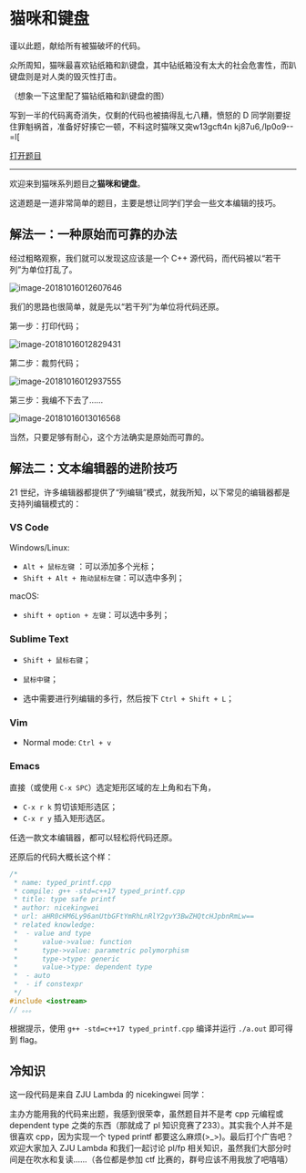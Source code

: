 # 猫咪和键盘

谨以此题，献给所有被猫破坏的代码。

众所周知，猫咪最喜欢钻纸箱和趴键盘，其中钻纸箱没有太大的社会危害性，而趴键盘则是对人类的毁灭性打击。

（想象一下这里配了猫钻纸箱和趴键盘的图）

写到一半的代码离奇消失，仅剩的代码也被搞得乱七八糟，愤怒的 D 同学刚要捉住罪魁祸首，准备好好揍它一顿，不料这时猫咪又突w13gcft4n kj87u6,/lp0o9--=l[

[打开题目](src/typed_printf.cpp)

---

欢迎来到猫咪系列题目之**猫咪和键盘**。

这道题是一道非常简单的题目，主要是想让同学们学会一些文本编辑的技巧。

## 解法一：一种原始而可靠的办法

经过粗略观察，我们就可以发现这应该是一个 C++ 源代码，而代码被以“若干列”为单位打乱了。

![image-20181016012607646](images/image-20181016012607646.png)

我们的思路也很简单，就是先以“若干列”为单位将代码还原。

第一步：打印代码；

 ![image-20181016012829431](images/image-20181016012829431.png)

第二步：裁剪代码；

![image-20181016012937555](images/image-20181016012937555.png)

第三步：我编不下去了……

![image-20181016013016568](images/image-20181016013016568.png)

当然，只要足够有耐心，这个方法确实是原始而可靠的。

## 解法二：文本编辑器的进阶技巧

21 世纪，许多编辑器都提供了“列编辑”模式，就我所知，以下常见的编辑器都是支持列编辑模式的：

### VS Code

Windows/Linux:

- `Alt + 鼠标左键` ：可以添加多个光标；
- `Shift + Alt + 拖动鼠标左键`：可以选中多列；

macOS:

- `shift + option + 左键`：可以选中多列；

### Sublime Text

- `Shift + 鼠标右键`；
- `鼠标中键`；

- 选中需要进行列编辑的多行，然后按下 `Ctrl + Shift + L`；

### Vim

- Normal mode: `Ctrl + v`

### Emacs

直接（或使用 `C-x SPC`）选定矩形区域的左上角和右下角，

- `C-x r k` 剪切该矩形选区；
- `C-x r y` 插入矩形选区。

任选一款文本编辑器，都可以轻松将代码还原。

还原后的代码大概长这个样：

```cpp
/*
 * name: typed_printf.cpp
 * compile: g++ -std=c++17 typed_printf.cpp
 * title: type safe printf
 * author: nicekingwei
 * url: aHR0cHM6Ly96anUtbGFtYmRhLnRlY2gvY3BwZHQtcHJpbnRmLw==
 * related knowledge:
 *  - value and type
 *      value->value: function
 *      type->value: parametric polymorphism
 *      type->type: generic
 *      value->type: dependent type
 *  - auto
 *  - if constexpr
 */
#include <iostream>
// 。。。
```

根据提示，使用 `g++ -std=c++17 typed_printf.cpp` 编译并运行 `./a.out` 即可得到 flag。

## 冷知识

这一段代码是来自 ZJU Lambda 的 nicekingwei 同学：

主办方能用我的代码来出题，我感到很荣幸，虽然题目并不是考 cpp 元编程或 dependent type 之类的东西（那就成了 pl 知识竞赛了233）。其实我个人并不是很喜欢 cpp，因为实现一个 typed printf 都要这么麻烦(>_>)。最后打个广告吧？欢迎大家加入 ZJU Lambda 和我们一起讨论 pl/fp 相关知识，虽然我们大部分时间是在吹水和复读……（各位都是参加 ctf 比赛的，群号应该不用我放了吧嘻嘻）
